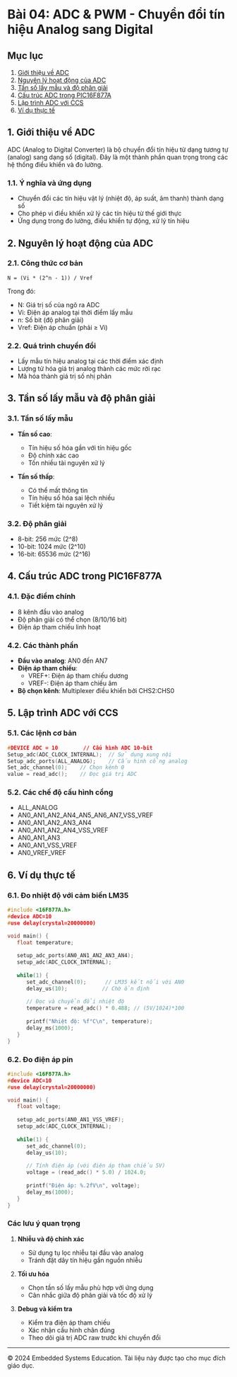# Bài 04: ADC & PWM - Chuyển đổi tín hiệu Analog sang Digital

## Mục lục
1. [Giới thiệu về ADC](#1-giới-thiệu-về-adc)
2. [Nguyên lý hoạt động của ADC](#2-nguyên-lý-hoạt-động-của-adc)
3. [Tần số lấy mẫu và độ phân giải](#3-tần-số-lấy-mẫu-và-độ-phân-giải)
4. [Cấu trúc ADC trong PIC16F877A](#4-cấu-trúc-adc-trong-pic16f877a)
5. [Lập trình ADC với CCS](#5-lập-trình-adc-với-ccs)
6. [Ví dụ thực tế](#6-ví-dụ-thực-tế)

## 1. Giới thiệu về ADC

ADC (Analog to Digital Converter) là bộ chuyển đổi tín hiệu từ dạng tương tự (analog) sang dạng số (digital). Đây là một thành phần quan trọng trong các hệ thống điều khiển và đo lường.

### 1.1. Ý nghĩa và ứng dụng
- Chuyển đổi các tín hiệu vật lý (nhiệt độ, áp suất, âm thanh) thành dạng số
- Cho phép vi điều khiển xử lý các tín hiệu từ thế giới thực
- Ứng dụng trong đo lường, điều khiển tự động, xử lý tín hiệu

## 2. Nguyên lý hoạt động của ADC

### 2.1. Công thức cơ bản
```
N = (Vi * (2^n - 1)) / Vref
```
Trong đó:
- N: Giá trị số của ngõ ra ADC
- Vi: Điện áp analog tại thời điểm lấy mẫu
- n: Số bit (độ phân giải)
- Vref: Điện áp chuẩn (phải ≥ Vi)

### 2.2. Quá trình chuyển đổi
- Lấy mẫu tín hiệu analog tại các thời điểm xác định
- Lượng tử hóa giá trị analog thành các mức rời rạc
- Mã hóa thành giá trị số nhị phân

## 3. Tần số lấy mẫu và độ phân giải

### 3.1. Tần số lấy mẫu
- **Tần số cao**:
  - Tín hiệu số hóa gần với tín hiệu gốc
  - Độ chính xác cao
  - Tốn nhiều tài nguyên xử lý

- **Tần số thấp**:
  - Có thể mất thông tin
  - Tín hiệu số hóa sai lệch nhiều
  - Tiết kiệm tài nguyên xử lý

### 3.2. Độ phân giải
- 8-bit: 256 mức (2^8)
- 10-bit: 1024 mức (2^10)
- 16-bit: 65536 mức (2^16)

## 4. Cấu trúc ADC trong PIC16F877A

### 4.1. Đặc điểm chính
- 8 kênh đầu vào analog
- Độ phân giải có thể chọn (8/10/16 bit)
- Điện áp tham chiếu linh hoạt

### 4.2. Các thành phần
- **Đầu vào analog**: AN0 đến AN7
- **Điện áp tham chiếu**:
  - VREF+: Điện áp tham chiếu dương
  - VREF-: Điện áp tham chiếu âm
- **Bộ chọn kênh**: Multiplexer điều khiển bởi CHS2:CHS0

## 5. Lập trình ADC với CCS

### 5.1. Các lệnh cơ bản
```c
#DEVICE ADC = 10        // Cấu hình ADC 10-bit
Setup_adc(ADC_CLOCK_INTERNAL);  // Sử dụng xung nội
Setup_adc_ports(ALL_ANALOG);    // Cấu hình cổng analog
Set_adc_channel(0);    // Chọn kênh 0
value = read_adc();    // Đọc giá trị ADC
```

### 5.2. Các chế độ cấu hình cổng
- ALL_ANALOG
- AN0_AN1_AN2_AN4_AN5_AN6_AN7_VSS_VREF
- AN0_AN1_AN2_AN3_AN4
- AN0_AN1_AN2_AN4_VSS_VREF
- AN0_AN1_AN3
- AN0_AN1_VSS_VREF
- AN0_VREF_VREF

## 6. Ví dụ thực tế

### 6.1. Đo nhiệt độ với cảm biến LM35
```c
#include <16F877A.h>
#device ADC=10
#use delay(crystal=20000000)

void main() {
   float temperature;
   
   setup_adc_ports(AN0_AN1_AN2_AN3_AN4);
   setup_adc(ADC_CLOCK_INTERNAL);
   
   while(1) {
      set_adc_channel(0);      // LM35 kết nối với AN0
      delay_us(10);           // Chờ ổn định
      
      // Đọc và chuyển đổi nhiệt độ
      temperature = read_adc() * 0.488; // (5V/1024)*100
      
      printf("Nhiệt độ: %f°C\n", temperature);
      delay_ms(1000);
   }
}
```

### 6.2. Đo điện áp pin
```c
#include <16F877A.h>
#device ADC=10
#use delay(crystal=20000000)

void main() {
   float voltage;
   
   setup_adc_ports(AN0_AN1_VSS_VREF);
   setup_adc(ADC_CLOCK_INTERNAL);
   
   while(1) {
      set_adc_channel(0);
      delay_us(10);
      
      // Tính điện áp (với điện áp tham chiếu 5V)
      voltage = (read_adc() * 5.0) / 1024.0;
      
      printf("Điện áp: %.2fV\n", voltage);
      delay_ms(1000);
   }
}
```

### Các lưu ý quan trọng
1. **Nhiễu và độ chính xác**
   - Sử dụng tụ lọc nhiễu tại đầu vào analog
   - Tránh đặt dây tín hiệu gần nguồn nhiễu
   
2. **Tối ưu hóa**
   - Chọn tần số lấy mẫu phù hợp với ứng dụng
   - Cân nhắc giữa độ phân giải và tốc độ xử lý

3. **Debug và kiểm tra**
   - Kiểm tra điện áp tham chiếu
   - Xác nhận cấu hình chân đúng
   - Theo dõi giá trị ADC raw trước khi chuyển đổi

---
© 2024 Embedded Systems Education. Tài liệu này được tạo cho mục đích giáo dục.
